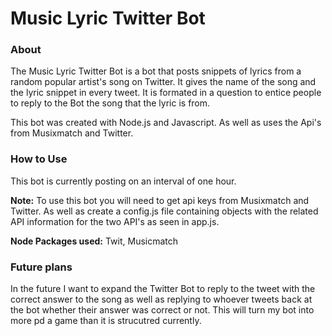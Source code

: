 # Music Lyric Twitter Bot 

### About 

The Music Lyric Twitter Bot is a bot that posts snippets of lyrics from a random popular artist's song on Twitter. It gives the name of the song and the lyric snippet in every tweet. It is formated in a question to entice people to reply to the Bot the song that the lyric is from.  

This bot was created with Node.js and Javascript. As well as uses the Api's from Musixmatch and Twitter.  

### How to Use 
This bot is currently posting on an interval of one hour. 

**Note:** To use this bot you will need to get api keys from Musixmatch and Twitter. As well as create a config.js file containing objects with the related API information for the two API's as seen in app.js. 

**Node Packages used:** Twit, Musicmatch

### Future plans 

In the future I want to expand the Twitter Bot to reply to the tweet with the correct answer to the song as well as replying to whoever tweets back at the bot whether their answer was correct or not. This will turn my bot into more pd a game than it is strucutred currently. 